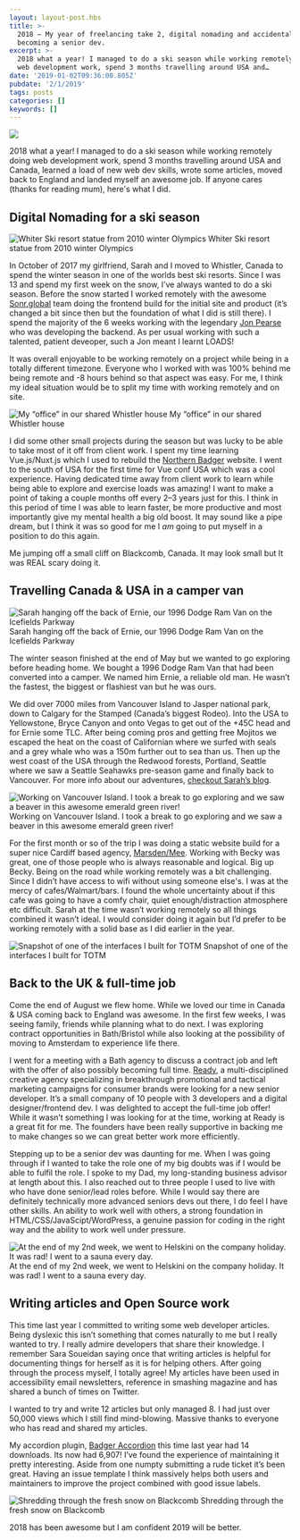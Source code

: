 ```yaml
---
layout: layout-post.hbs
title: >-
  2018 — My year of freelancing take 2, digital nomading and accidentally
  becoming a senior dev.
excerpt: >-
  2018 what a year! I managed to do a ski season while working remotely doing
  web development work, spend 3 months travelling around USA and…
date: '2019-01-02T09:36:00.805Z'
pubdate: '2/1/2019'
tags: posts
categories: []
keywords: []
---
```


![](/assets/img/1____FL36kByHJXn7g6Gy0Pvag.jpeg)

2018 what a year! I managed to do a ski season while working remotely doing web development work, spend 3 months travelling around USA and Canada, learned a load of new web dev skills, wrote some articles, moved back to England and landed myself an awesome job. If anyone cares (thanks for reading mum), here's what I did.

## Digital Nomading for a ski season

![Whiter Ski resort statue from 2010 winter Olympics](/assets/img/1__ENMyIapNUdbvU0B6clHj9A.jpeg)
Whiter Ski resort statue from 2010 winter Olympics

In October of 2017 my girlfriend, Sarah and I moved to Whistler, Canada to spend the winter season in one of the worlds best ski resorts. Since I was 13 and spend my first week on the snow, I’ve always wanted to do a ski season. Before the snow started I worked remotely with the awesome [Sonr.global](https://sonr.global) team doing the frontend build for the initial site and product (it’s changed a bit since then but the foundation of what I did is still there). I spend the majority of the 6 weeks working with the legendary [Jon Pearse](https://twitter.com/jonpearse) who was developing the backend. As per usual working with such a talented, patient deveoper, such a Jon meant I learnt LOADS!

It was overall enjoyable to be working remotely on a project while being in a totally different timezone. Everyone who I worked with was 100% behind me being remote and -8 hours behind so that aspect was easy. For me, I think my ideal situation would be to split my time with working remotely and on site.

![My “office” in our shared Whistler house](/assets/img/1__ZiOrxElP7IukwdlOdZI__gg.jpeg)
My “office” in our shared Whistler house

I did some other small projects during the season but was lucky to be able to take most of it off from client work. I spent my time learning Vue.js/Nuxt.js which I used to rebuild the [Northern Badger](https://www.northernbadger.co.uk/) website. I went to the south of USA for the first time for Vue conf USA which was a cool experience. Having dedicated time away from client work to learn while being able to explore and exercise loads was amazing! I want to make a point of taking a couple months off every 2–3 years just for this. I think in this period of time I was able to learn faster, be more productive and most importantly give my mental health a big old boost. It may sound like a pipe dream, but I think it was so good for me I _am_ going to put myself in a position to do this again.

Me jumping off a small cliff on Blackcomb, Canada. It may look small but It was REAL scary doing it.

## Travelling Canada & USA in a camper van

![Sarah hanging off the back of Ernie, our 1996 Dodge Ram Van on the Icefields Parkway](/assets/img/1__cXNjGhS__LU9VmL39tw9xvQ.jpeg)
Sarah hanging off the back of Ernie, our 1996 Dodge Ram Van on the Icefields Parkway

The winter season finished at the end of May but we wanted to go exploring before heading home. We bought a 1996 Dodge Ram Van that had been converted into a camper. We named him Ernie, a reliable old man. He wasn’t the fastest, the biggest or flashiest van but he was ours.

We did over 7000 miles from Vancouver Island to Jasper national park, down to Calgary for the Stamped (Canada’s biggest Rodeo). Into the USA to Yellowstone, Bryce Canyon and onto Vegas to get out of the +45C head and for Ernie some TLC. After being coming pros and getting free Mojitos we escaped the heat on the coast of Californian where we surfed with seals and a grey whale who was a 150m further out to sea than us. Then up the west coast of the USA through the Redwood forests, Portland, Seattle where we saw a Seattle Seahawks pre-season game and finally back to Vancouver. For more info about our adventures, [checkout Sarah’s blog](https://backpackingbartlett.wordpress.com/).

![Working on Vancouver Island. I took a break to go exploring and we saw a beaver in this awesome emerald green river!](/assets/img/1__7SxIe4Z8gXXpKz0vPnrYMw.jpeg)
Working on Vancouver Island. I took a break to go exploring and we saw a beaver in this awesome emerald green river!

For the first month or so of the trip I was doing a static website build for a super nice Cardiff based agency, [Marsden/Mee](https://www.marsdenmee.co.uk/). Working with Becky was great, one of those people who is always reasonable and logical. Big up Becky. Being on the road while working remotely was a bit challenging. Since I didn’t have access to wifi without using someone else's. I was at the mercy of cafes/Walmart/bars. I found the whole uncertainty about if this cafe was going to have a comfy chair, quiet enough/distraction atmosphere etc difficult. Sarah at the time wasn’t working remotely so all things combined it wasn’t ideal. I would consider doing it again but I’d prefer to be working remotely with a solid base as I did earlier in the year.

![Snapshot of one of the interfaces I built for TOTM](/assets/img/1__btIYFPdRJI6Phax4igpAVg.png)
Snapshot of one of the interfaces I built for TOTM

## Back to the UK & full-time job

Come the end of August we flew home. While we loved our time in Canada & USA coming back to England was awesome. In the first few weeks, I was seeing family, friends while planning what to do next. I was exploring contract opportunities in Bath/Bristol while also looking at the possibility of moving to Amsterdam to experience life there.

I went for a meeting with a Bath agency to discuss a contract job and left with the offer of also possibly becoming full time. [Ready](https://weareready.com), a multi-disciplined creative agency specializing in breakthrough promotional and tactical marketing campaigns for consumer brands were looking for a new senior developer. It’s a small company of 10 people with 3 developers and a digital designer/frontend dev. I was delighted to accept the full-time job offer! While it wasn’t something I was looking for at the time, working at Ready is a great fit for me. The founders have been really supportive in backing me to make changes so we can great better work more efficiently.

Stepping up to be a senior dev was daunting for me. When I was going through if I wanted to take the role one of my big doubts was if I would be able to fulfil the role. I spoke to my Dad, my long-standing business advisor at length about this. I also reached out to three people I used to live with who have done senior/lead roles before. While I would say there are definitely technically more advanced seniors devs out there, I do feel I have other skills. An ability to work well with others, a strong foundation in HTML/CSS/JavaScipt/WordPress, a genuine passion for coding in the right way and the ability to work well under pressure.

![At the end of my 2nd week, we went to Helskini on the company holiday. It was rad! I went to a sauna every day.](/assets/img/1__m6nCu35ZMQL0BmJCCaAb9g.png)
At the end of my 2nd week, we went to Helskini on the company holiday. It was rad! I went to a sauna every day.

## Writing articles and Open Source work

This time last year I committed to writing some web developer articles. Being dyslexic this isn’t something that comes naturally to me but I really wanted to try. I really admire developers that share their knowledge. I remember Sara Soueidan saying once that writing articles is helpful for documenting things for herself as it is for helping others. After going through the process myself, I totally agree! My articles have been used in accessibility email newsletters, reference in smashing magazine and has shared a bunch of times on Twitter.

I wanted to try and write 12 articles but only managed 8. I had just over 50,000 views which I still find mind-blowing. Massive thanks to everyone who has read and shared my articles.

My accordion plugin, [Badger Accordion](https://ba.northernbadger.co.uk/ba.html) this time last year had 14 downloads. Its now had 6,907! I’ve found the experience of maintaining it pretty interesting. Aside from one numpty submitting a rude ticket it’s been great. Having an issue template I think massively helps both users and maintainers to improve the project combined with good issue labels.

![Shredding through the fresh snow on Blackcomb](/assets/img/1__H71wlfuoV1aOeeK6e8HxpA.jpeg)
Shredding through the fresh snow on Blackcomb

2018 has been awesome but I am confident 2019 will be better.